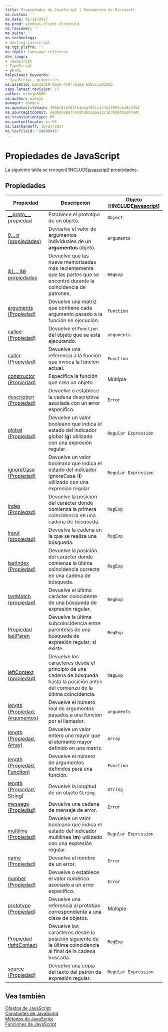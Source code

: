 ```yaml
---
title: Propiedades de JavaScript | Documentos de Microsoft
ms.custom: ''
ms.date: 01/18/2017
ms.prod: windows-client-threshold
ms.reviewer: ''
ms.suite: ''
ms.technology:
- devlang-javascript
ms.tgt_pltfrm: ''
ms.topic: language-reference
dev_langs:
- JavaScript
- TypeScript
- DHTML
helpviewer_keywords:
- JavaScript, properties
ms.assetid: bad3dd19-dbce-459f-b3ea-6b83cca8502b
caps.latest.revision: 17
author: mikejo5000
ms.author: mikejo
manager: ghogen
ms.openlocfilehash: 490bc8fe7d4fb1eda797cc3f4a37897c5a9a4452
ms.sourcegitcommit: aadb9588877418b8b55a5612c1d3842d4520ca4c
ms.translationtype: MT
ms.contentlocale: es-ES
ms.lasthandoff: 10/27/2017
ms.locfileid: "24640945"
---
```

# <a name="javascript-properties"></a>Propiedades de JavaScript
La siguiente tabla se recogen[!INCLUDE[javascript](../../javascript/includes/javascript-md.md)] propiedades.  
  
## <a name="properties"></a>Propiedades  
  
|Propiedad|Descripción|Objeto [!INCLUDE[javascript](../../javascript/includes/javascript-md.md)]|  
|--------------|-----------------|-----------------------------------------------------------------------|  
|[__proto\_ \_ propiedad](../../javascript/reference/proto-property-object-javascript.md)|Establece el prototipo de un objeto.|`Object`|  
|[0... n (propiedades)](../../javascript/reference/0-dot-dot-dot-n-properties-arguments-javascript.md)|Devuelve el valor de argumentos individuales de un **argumentos** objeto.|`arguments`|  
|[$1... $9 propiedades](../../javascript/reference/dollar-1-dot-dot-dot-dollar-9-properties-regexp-javascript.md)|Devuelve que las nueve memorizadas más recientemente que las partes que se encontró durante la coincidencia de patrones.|`RegExp`|  
|[arguments (Propiedad)](../../javascript/reference/arguments-property-function-javascript.md)|Devuelve una matriz que contiene cada argumento pasado a la función en ejecución.|`Function`|  
|[callee (Propiedad)](../../javascript/reference/callee-property-arguments-javascript.md)|Devuelve el `Function` del objeto que se está ejecutando.|`arguments`|  
|[caller (Propiedad)](../../javascript/reference/caller-property-function-javascript.md)|Devuelve una referencia a la función que invoca la función actual.|`Function`|  
|[constructor (Propiedad)](../../javascript/reference/constructor-property-object-javascript.md)|Especifica la función que crea un objeto.|Múltiple|  
|[description (Propiedad)](../../javascript/reference/description-property-error-javascript.md)|Devuelve o establece la cadena descriptiva asociada con un error específico.|`Error`|  
|[global (Propiedad)](../../javascript/reference/global-property-regular-expression-javascript.md)|Devuelve un valor booleano que indica el estado del indicador global (**g**) utilizado con una expresión regular.|`Regular Expression`|  
|[ignoreCase (Propiedad)](../../javascript/reference/ignorecase-property-regular-expression-javascript.md)|Devuelve un valor booleano que indica el estado del indicador ignoreCase (**i**) utilizado con una expresión regular.|`Regular Expression`|  
|[index (Propiedad)](../../javascript/reference/index-property-regexp-javascript.md)|Devuelve la posición del carácter donde comienza la primera coincidencia en una cadena de búsqueda.|`RegExp`|  
|[Input (propiedad)](../../javascript/reference/input-property-dollar-regexp-javascript.md)|Devuelve la cadena en la que se realiza una búsqueda.|`RegExp`|  
|[lastIndex (Propiedad)](../../javascript/reference/lastindex-property-regexp-javascript.md)|Devuelve la posición del carácter donde comienza la última coincidencia correcta en una cadena de búsqueda.|`RegExp`|  
|[lastMatch (propiedad)](../../javascript/reference/lastmatch-property-dollar-regexp-javascript.md)|Devuelve el último carácter coincidente de una búsqueda de expresión regular.|`RegExp`|  
|[Propiedad lastParen](../../javascript/reference/lastparen-property-dollar-regexp-javascript.md)|Devuelve la última subcoincidencia entre paréntesis de una búsqueda de expresión regular, si existe.|`RegExp`|  
|[leftContext (propiedad)](../../javascript/reference/leftcontext-property-dollar-grave-regexp-javascript.md)|Devuelve los caracteres desde el principio de una cadena de búsqueda hasta la posición antes del comienzo de la última coincidencia.|`RegExp`|  
|[length (Propiedad, Argumentos)](../../javascript/reference/length-property-arguments-javascript.md)|Devuelve el número real de argumentos pasados a una función por el llamador.|`arguments`|  
|[length (Propiedad, Array)](../../javascript/reference/length-property-array-javascript.md)|Devuelve un valor entero uno mayor que el elemento mayor definido en una matriz.|`Array`|  
|[length (Propiedad, Function)](../../javascript/reference/length-property-function-javascript.md)|Devuelve el número de argumentos definidos para una función.|`Function`|  
|[length (Propiedad, String)](../../javascript/reference/length-property-string-javascript.md)|Devuelve la longitud de un objeto `String`.|`String`|  
|[message (Propiedad)](../../javascript/reference/message-property-error-javascript.md)|Devuelve una cadena de mensaje de error.|`Error`|  
|[multiline (Propiedad)](../../javascript/reference/multiline-property-regular-expression-javascript.md)|Devuelve un valor booleano que indica el estado del indicador multilínea (**m**) utilizado con una expresión regular.|`Regular Expression`|  
|[name (Propiedad)](../../javascript/reference/name-property-error-javascript.md)|Devuelve el nombre de un error.|`Error`|  
|[number (Propiedad)](../../javascript/reference/number-property-error-javascript.md)|Devuelve o establece el valor numérico asociado a un error específico.|`Error`|  
|[prototype (Propiedad)](../../javascript/reference/prototype-property-object-javascript.md)|Devuelve una referencia al prototipo correspondiente a una clase de objetos.|Múltiple|  
|[Propiedad rightContext](../../javascript/reference/rightcontext-property-dollar-regexp-javascript.md)|Devuelve los caracteres desde la posición siguiente de la última coincidencia al final de la cadena buscada.|`RegExp`|  
|[source (Propiedad)](../../javascript/reference/source-property-regular-expression-javascript.md)|Devuelve una copia del texto del patrón de expresión regular.|`Regular Expression`|  
  
## <a name="see-also"></a>Vea también  
 [Objetos de JavaScript](../../javascript/reference/javascript-objects.md)   
 [Constantes de JavaScript](../../javascript/reference/javascript-constants.md)   
 [Métodos de JavaScript](../../javascript/reference/javascript-methods.md)   
 [Funciones de JavaScript](../../javascript/reference/javascript-functions.md)